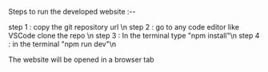 Steps to run the developed website :--

step 1 : copy the git repository url \n
step 2 : go to any code editor like VSCode clone the repo \n
step 3 : In the terminal type "npm install"\n
step 4 : in the terminal "npm run dev"\n

The website will be opened in a browser tab
